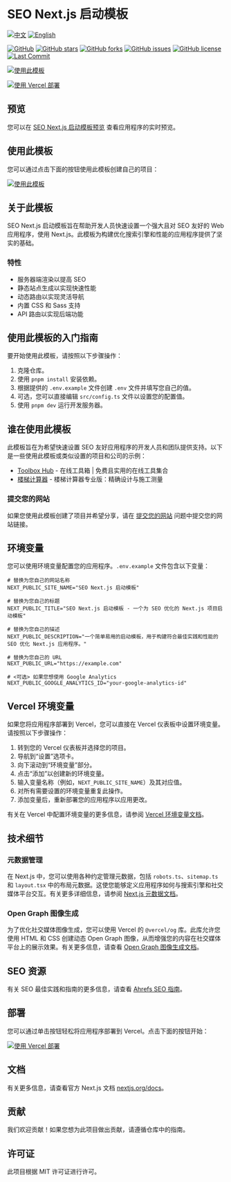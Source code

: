 # SEO Next.js 启动模板

[![中文](https://img.shields.io/badge/中文-Click_here-brightgreen?style=for-the-badge)](README-zh.md)
[![English](https://img.shields.io/badge/English-Click_here-brightgreen?style=for-the-badge)](README.md)

[![GitHub][GitHub]][GitHub URL]
[![GitHub stars][Stars]][Stars URL]
[![GitHub forks][Forks]][Forks URL]
[![GitHub issues][Issues]][Issues URL]
[![GitHub license][License]][License URL]
[![Last Commit][Last Commit]][Last Commit URL]

[![使用此模板][Use This Template]][Use This Template URL]

[![使用 Vercel 部署][Deploy with Vercel]][Deploy with Vercel URL]

## 预览

您可以在 [SEO Next.js 启动模板预览][Preview URL] 查看应用程序的实时预览。

## 使用此模板

您可以通过点击下面的按钮使用此模板创建自己的项目：

[![使用此模板][Use This Template]][Use This Template URL]

## 关于此模板

SEO Next.js 启动模板旨在帮助开发人员快速设置一个强大且对 SEO 友好的 Web 应用程序，使用 Next.js。此模板为构建优化搜索引擎和性能的应用程序提供了坚实的基础。

### 特性

- 服务器端渲染以提高 SEO
- 静态站点生成以实现快速性能
- 动态路由以实现灵活导航
- 内置 CSS 和 Sass 支持
- API 路由以实现后端功能

## 使用此模板的入门指南

要开始使用此模板，请按照以下步骤操作：

1. 克隆仓库。
2. 使用 `pnpm install` 安装依赖。
3. 根据提供的 `.env.example` 文件创建 `.env` 文件并填写您自己的值。
4. 可选，您可以直接编辑 `src/config.ts` 文件以设置您的配置值。
5. 使用 `pnpm dev` 运行开发服务器。

## 谁在使用此模板

此模板旨在为希望快速设置 SEO 友好应用程序的开发人员和团队提供支持。以下是一些使用此模板或类似设置的项目和公司的示例：

- [Toolbox Hub](https://toolbox-hub.com) - 在线工具箱 | 免费且实用的在线工具集合
- [楼梯计算器](https://stair-calculator.net) - 楼梯计算器专业版：精确设计与施工测量

### 提交您的网站

如果您使用此模板创建了项目并希望分享，请在 [提交您的网站](https://github.com/wangrunlin/seo-nextjs-starter/issues/new?assignees=wangrunlin&labels=website%2C+submission&template=submit-website.yml&title=%5BWebsite+Submission%5D%3A+) 问题中提交您的网站链接。

## 环境变量

您可以使用环境变量配置您的应用程序。`.env.example` 文件包含以下变量：

```dotenv
# 替换为您自己的网站名称
NEXT_PUBLIC_SITE_NAME="SEO Next.js 启动模板"

# 替换为您自己的标题
NEXT_PUBLIC_TITLE="SEO Next.js 启动模板 - 一个为 SEO 优化的 Next.js 项目启动模板"

# 替换为您自己的描述
NEXT_PUBLIC_DESCRIPTION="一个简单易用的启动模板，用于构建符合最佳实践和性能的 SEO 优化 Next.js 应用程序。"

# 替换为您自己的 URL
NEXT_PUBLIC_URL="https://example.com"

# <可选> 如果您想使用 Google Analytics
NEXT_PUBLIC_GOOGLE_ANALYTICS_ID="your-google-analytics-id"
```

## Vercel 环境变量

如果您将应用程序部署到 Vercel，您可以直接在 Vercel 仪表板中设置环境变量。请按照以下步骤操作：

1. 转到您的 Vercel 仪表板并选择您的项目。
2. 导航到“设置”选项卡。
3. 向下滚动到“环境变量”部分。
4. 点击“添加”以创建新的环境变量。
5. 输入变量名称（例如，`NEXT_PUBLIC_SITE_NAME`）及其对应值。
6. 对所有需要设置的环境变量重复此操作。
7. 添加变量后，重新部署您的应用程序以应用更改。

有关在 Vercel 中配置环境变量的更多信息，请参阅 [Vercel 环境变量文档][Vercel Environment Variables]。

## 技术细节

### 元数据管理

在 Next.js 中，您可以使用各种约定管理元数据，包括 `robots.ts`、`sitemap.ts` 和 `layout.tsx` 中的布局元数据。这使您能够定义应用程序如何与搜索引擎和社交媒体平台交互。有关更多详细信息，请参阅 [Next.js 元数据文档][Next.js Metadata Documentation]。

### Open Graph 图像生成

为了优化社交媒体图像生成，您可以使用 Vercel 的 `@vercel/og` 库。此库允许您使用 HTML 和 CSS 创建动态 Open Graph 图像，从而增强您的内容在社交媒体平台上的展示效果。有关更多信息，请查看 [Open Graph 图像生成文档][Open Graph Image Generation Documentation]。

## SEO 资源

有关 SEO 最佳实践和指南的更多信息，请查看 [Ahrefs SEO 指南][Ahrefs SEO Guide]。

## 部署

您可以通过单击按钮轻松将应用程序部署到 Vercel。点击下面的按钮开始：

[![使用 Vercel 部署][Deploy with Vercel]][Deploy with Vercel URL]

## 文档

有关更多信息，请查看官方 Next.js 文档 [nextjs.org/docs](https://nextjs.org/docs)。

## 贡献

我们欢迎贡献！如果您想为此项目做出贡献，请遵循仓库中的指南。

## 许可证

此项目根据 MIT 许可证进行许可。

[Stars]: https://img.shields.io/github/stars/wangrunlin/seo-nextjs-starter?style=for-the-badge
[Stars URL]: https://github.com/wangrunlin/seo-nextjs-starter/stargazers
[Forks]: https://img.shields.io/github/forks/wangrunlin/seo-nextjs-starter?style=for-the-badge
[Forks URL]: https://github.com/wangrunlin/seo-nextjs-starter/forks
[Issues]: https://img.shields.io/github/issues/wangrunlin/seo-nextjs-starter?style=for-the-badge
[Issues URL]: https://github.com/wangrunlin/seo-nextjs-starter/issues
[License]: https://img.shields.io/github/license/wangrunlin/seo-nextjs-starter?style=for-the-badge
[License URL]: https://github.com/wangrunlin/seo-nextjs-starter/blob/main/LICENSE
[Last Commit]: https://img.shields.io/github/last-commit/wangrunlin/seo-nextjs-starter?style=for-the-badge
[Last Commit URL]: https://github.com/wangrunlin/seo-nextjs-starter/commits/main
[GitHub]: https://img.shields.io/badge/GitHub-wangrunlin%2Fseo--nextjs--starter-blue?style=for-the-badge&logo=github
[GitHub URL]: https://github.com/wangrunlin/seo-nextjs-starter
[Use This Template]: https://img.shields.io/badge/Use_this_template-Click_here-brightgreen?style=for-the-badge
[Use This Template URL]: https://github.com/new?template_name=seo-nextjs-starter&template_owner=wangrunlin
[Deploy with Vercel]: https://vercel.com/button
[Deploy with Vercel URL]: https://vercel.com/import/project?template=https://github.com/wangrunlin/seo-nextjs-starter
[Preview URL]: https://seo-nextjs-starter.vercel.app/
[Vercel Environment Variables]: https://vercel.com/docs/projects/environment-variables
[Next.js Metadata Documentation]: https://nextjs.org/docs/app/api-reference/file-conventions/metadata
[Open Graph Image Generation Documentation]: https://vercel.com/docs/functions/og-image-generation
[Ahrefs SEO Guide]: https://ahrefs.com/seo
